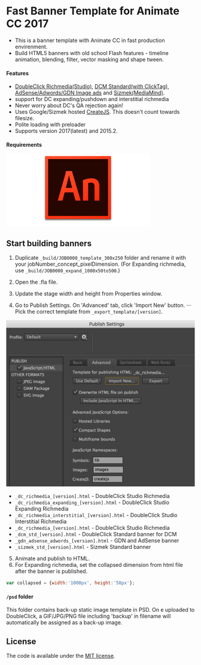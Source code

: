 Fast Banner Template for Animate CC 2017
=======================



* This is a banner template with Animate CC in fast production envirenment.
* Build HTML5 banners with old school Flash features - timeline animation, blending, filter, vector masking and shape tween.

#### Features

* [DoubleClick Richmedia(Studio)](https://support.google.com/richmedia/answer/2672545), [DCM Standard(with ClickTag)](https://support.google.com/richmedia/answer/6279525?hl=en), [AdSense/Adwords/GDN Image ads](https://support.google.com/adwordspolicy/answer/176108?hl=en-AU) and [Sizmek(MediaMind)](https://www.sizmek.com/html5-guides/).
* support for DC expanding/pushdown and interstitial richmedia
* Never worry about DC's QA rejection again!
* Uses Google/Sizmek hosted [CreateJS](http://www.createjs.com/). This doesn't count towards filesize.
* Polite loading with preloader
* Supports version 2017(latest) and 2015.2.


#### Requirements

[![Adobe Animate CC](etc/animatecc.png)](http://www.adobe.com/au/products/animate.html)


Start building banners
---------------------------------------
1. Duplicate `_build/JOB0000_template_300x250` folder and rename it with your jobNumber_concept_pixelDimension. (For Expanding richmedia, use `_build/JOB0000_expand_1000x50to500`.)

2. Open the .fla file.
3. Update the stage width and height from Properties window.
4. Go to Publish Settings. On 'Advanced' tab, click 'Import New' button.
⋅⋅⋅ Pick the correct template from `_export_template/[version]`.

![Animate CC](etc/animatecc_publish.png)

* `_dc_richmedia_[version].html` - DoubleClick Studio Richmedia
* `_dc_richmedia_expanding_[version].html` - DoubleClick Studio Expanding Richmedia
* `_dc_richmedia_interstitial_[version].html` - DoubleClick Studio Interstitial Richmedia
* `_dc_richmedia_[version].html` - DoubleClick Studio Richmedia
* `_dcm_std_[version].html` - DoubleClick Standard banner for DCM
* `_gdn_adsense_adwords_[version].html` - GDN and AdSense banner
* `_sizmek_std_[version].html` - Sizmek Standard banner

5. Animate and publish to HTML.
6. For Expanding richmedia, set the collapsed dimension from html file after the banner is published. 

```javascript
var collapsed = {width:'1000px', height:'50px'};
```

#### `/psd` folder
This folder contains back-up static image template in PSD. 
On e uploaded to DoubleClick, a GIF/JPG/PNG file including 'backup' in filename will automatically be assigned as a back-up image.


License
---------------------------------------

The code is available under the [MIT license](LICENSE.md).
